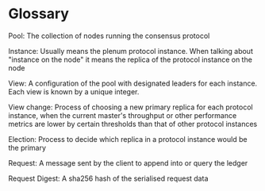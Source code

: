 Glossary
========
   
   Pool: The collection of nodes running the consensus protocol 
      
   Instance: Usually means the plenum protocol instance. When talking about "instance on the node" it means the replica of the protocol instance on the node
    
   View: A configuration of the pool with designated leaders for each instance. Each view is known by a unique integer.  

   View change: Process of choosing a new primary replica for each protocol instance, when 
   the current master's throughput or other performance metrics are lower by 
   certain thresholds than that of other protocol instances
    
   Election: Process to decide which replica in a protocol instance would be the primary
   
   Request: A message sent by the client to append into or query the ledger
   
   Request Digest: A sha256 hash of the serialised request data
